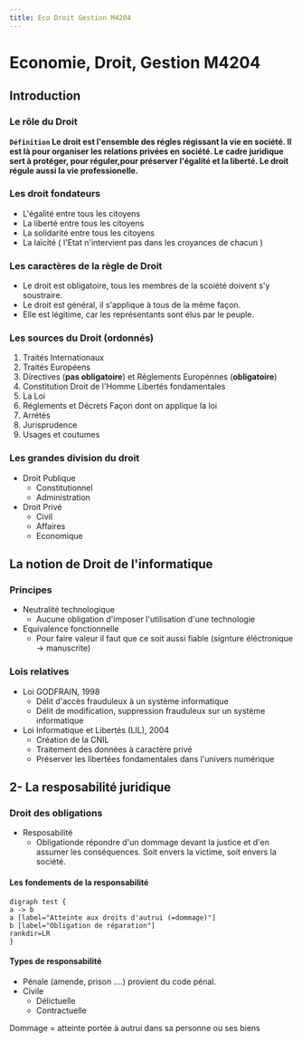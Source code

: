 ```yaml
---
title: Eco Droit Gestion M4204
---
```


# Economie, Droit, Gestion M4204
## Introduction
### Le rôle du Droit

<i class="fa fa-clipboard"></i> **`Définition`
Le droit est l'ensemble des régles régissant la vie en société. Il est là pour organiser les relations privées en société. Le cadre juridique sert à protéger, pour réguler,pour préserver l'égalité et la liberté. Le droit régule aussi la vie professionelle.**

### Les droit fondateurs
- L'égalité entre tous les citoyens
- La liberté entre tous les citoyens
- La solidarité entre tous les citoyens
- La laïcité ( l'Etat n'intervient pas dans les croyances de chacun )

### Les caractères de la règle de Droit
- Le droit est obligatoire, tous les membres de la scoiété doivent s'y soustraire.
- Le droit est général, il s'applique à tous de la même façon.
- Elle est légitime, car les représentants sont élus par le peuple.

### Les sources du Droit (ordonnés)
1. Traités Internationaux
2. Traités Européens
3. Directives (**pas obligatoire**) et Réglements Europénnes (**obligatoire**)
4. Constitution
    Droit de l'Homme 
    Libertés fondamentales
5. La Loi
6. Réglements et Décrets
    Façon dont on applique la loi 
7. Arrétés
8. Jurisprudence
9. Usages et coutumes
 
### Les grandes division du droit
- Droit Publique
    - Constitutionnel
    - Administration
- Droit Privé
    - Civil
    - Affaires
    - Economique

## La notion de Droit de l'informatique
### Principes
- Neutralité technologique
    - Aucune obligation d'imposer l'utilisation d'une technologie
- Equivalence fonctionnelle
    - Pour faire valeur il faut que ce soit aussi fiable (signture éléctronique -> manuscrite)

### Lois relatives
- Loi GODFRAIN, 1998
    - Délit d'accès frauduleux à un système informatique
    - Délit de modification, suppression frauduleux sur un système informatique
- Loi Informatique et Libertés (LIL), 2004
    - Création de la CNIL  
    - Traitement des données à caractère privé
    - Préserver les libertées fondamentales dans l'univers numérique



## 2- La resposabilité juridique
### Droit des obligations
- Resposabilité 
    - Obligationde répondre d'un dommage devant la justice et d'en assumer les conséquences. Soit envers la victime, soit envers la société.

#### Les fondements de la responsabilité
```graphviz
digraph test {
a -> b
a [label="Atteinte aux droits d'autrui (=dommage)"]
b [label="Obligation de réparation"]
rankdir=LR
}
```



#### Types de responsabilité

- Pénale (amende, prison ....) provient du code pénal.
- Civile
    - Délictuelle
    - Contractuelle

Dommage = atteinte portée à autrui dans sa personne ou ses biens
